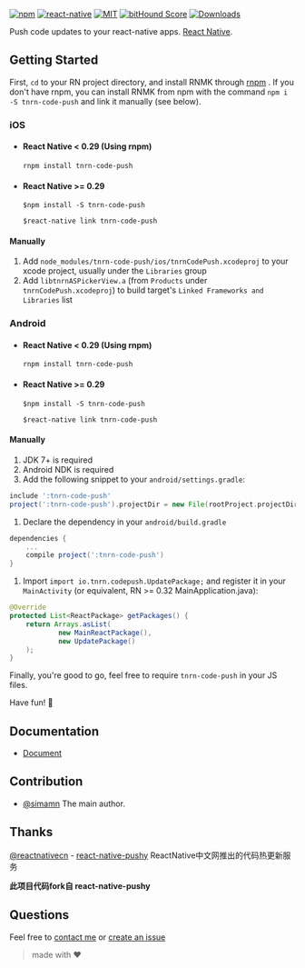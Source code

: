 [![npm][npm-badge]][npm]
[![react-native][rn-badge]][rn]
[![MIT][license-badge]][license]
[![bitHound Score][bithound-badge]][bithound]
[![Downloads](https://img.shields.io/npm/dm/tnrn-code-push.svg)](https://www.npmjs.com/package/tnrn-code-push)

Push code updates to your react-native apps. [React Native][rn].

[npm-badge]: https://img.shields.io/npm/v/tnrn-code-push.svg
[npm]: https://www.npmjs.com/package/tnrn-code-push
[rn-badge]: https://img.shields.io/badge/react--native-v0.28-05A5D1.svg
[rn]: https://facebook.github.io/react-native
[license-badge]: https://img.shields.io/dub/l/vibe-d.svg
[license]: https://raw.githubusercontent.com/tnrn/tnrn-code-push/master/LICENSE
[bithound-badge]: https://www.bithound.io/github/tnrn/tnrn-code-push/badges/score.svg
[bithound]: https://www.bithound.io/github/tnrn/tnrn-code-push

## Getting Started

First, `cd` to your RN project directory, and install RNMK through [rnpm](https://github.com/rnpm/rnpm) . If you don't have rnpm, you can install RNMK from npm with the command `npm i -S tnrn-code-push` and link it manually (see below).

### iOS

* #### React Native < 0.29 (Using rnpm)

  `rnpm install tnrn-code-push`

* #### React Native >= 0.29
  `$npm install -S tnrn-code-push`

  `$react-native link tnrn-code-push`



#### Manually
1. Add `node_modules/tnrn-code-push/ios/tnrnCodePush.xcodeproj` to your xcode project, usually under the `Libraries` group
1. Add `libtnrnASPickerView.a` (from `Products` under `tnrnCodePush.xcodeproj`) to build target's `Linked Frameworks and Libraries` list



### Android

* #### React Native < 0.29 (Using rnpm)

  `rnpm install tnrn-code-push`

* #### React Native >= 0.29
  `$npm install -S tnrn-code-push`

  `$react-native link tnrn-code-push`

#### Manually
1. JDK 7+ is required
1. Android NDK is required
1. Add the following snippet to your `android/settings.gradle`:
  ```gradle
include ':tnrn-code-push'
project(':tnrn-code-push').projectDir = new File(rootProject.projectDir, '../node_modules/tnrn-code-push/android')

  ```
1. Declare the dependency in your `android/build.gradle`
  ```gradle
  dependencies {
      ...
      compile project(':tnrn-code-push')
  }

  ```
1. Import `import io.tnrn.codepush.UpdatePackage;` and register it in your `MainActivity` (or equivalent, RN >= 0.32 MainApplication.java):

  ```java
  @Override
  protected List<ReactPackage> getPackages() {
      return Arrays.asList(
              new MainReactPackage(),
              new UpdatePackage()
      );
  }
  ```

Finally, you're good to go, feel free to require `tnrn-code-push` in your JS files.

Have fun! :metal:

## Documentation

- [Document](https://update.tnrn.io/docs/)

## Contribution

- [@simamn](mailto:liwei0990@gmail.com) The main author.

## Thanks

[@reactnativecn](https://github.com/reactnativecn) - [react-native-pushy](https://github.com/reactnativecn/react-native-pushy) ReactNative中文网推出的代码热更新服务

**此项目代码fork自 react-native-pushy**

## Questions

Feel free to [contact me](mailto:liwei0990@gmail.com) or [create an issue](https://github.com/tnrn/tnrn-code-push/issues/new)

> made with ♥
